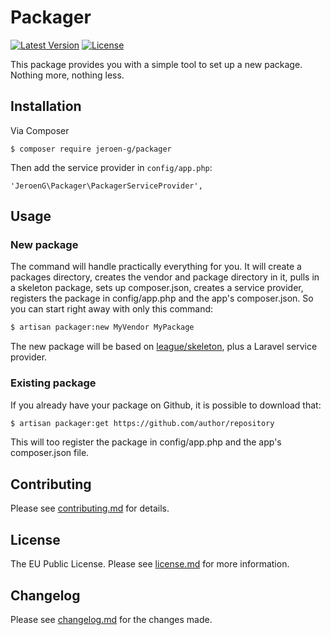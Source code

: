 # Packager

[![Latest Version](https://img.shields.io/github/release/jeroen-g/packager.svg?style=flat)](https://github.com/jeroen-g/packager/releases)
[![License](https://img.shields.io/badge/License-EUPL--1.1-blue.svg?style=flat)](license.md)

This package provides you with a simple tool to set up a new package. Nothing more, nothing less.

## Installation

Via Composer

    $ composer require jeroen-g/packager

Then add the service provider in `config/app.php`:

    'JeroenG\Packager\PackagerServiceProvider',

## Usage

### New package
The command will handle practically everything for you. It will create a packages directory, creates the vendor and package directory in it, pulls in a skeleton package, sets up composer.json, creates a service provider, registers the package in config/app.php and the app's composer.json. So you can start right away with only this command:
``` bash
$ artisan packager:new MyVendor MyPackage
```

The new package will be based on [league/skeleton](https://github.com/thephpleague/skeleton), plus a Laravel service provider.

### Existing package
If you already have your package on Github, it is possible to download that:
``` bash
$ artisan packager:get https://github.com/author/repository
```
This will too register the package in config/app.php and the app's composer.json file.

## Contributing

Please see [contributing.md](contributing.md) for details.

## License

The EU Public License. Please see [license.md](license.md) for more information.

## Changelog

Please see [changelog.md](changelog.md) for the changes made.